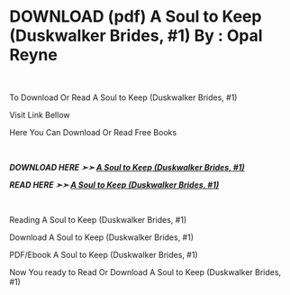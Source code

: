 <h1>DOWNLOAD (pdf) A Soul to Keep (Duskwalker Brides, #1) By : Opal Reyne</h1>
<p>&nbsp;</p>
<p>To Download Or Read A Soul to Keep (Duskwalker Brides, #1)</p>
<p>Visit Link Bellow</p>
<p>Here You Can Download Or Read Free Books</p>
<p>&nbsp;</p>
<p><b><I>DOWNLOAD HERE ➣➣ <a href="https://pdfworldcenter.com/?book=61208877" rel="noopener">A Soul to Keep (Duskwalker Brides, #1)</a></I></b></p>

<p><b><I>READ HERE ➣➣ <a href="https://pdfworldcenter.com/?book=61208877" rel="noopener">A Soul to Keep (Duskwalker Brides, #1)</a></I></b></p>
<p>&nbsp;</p>
<p>Reading A Soul to Keep (Duskwalker Brides, #1)</p>
<p>Download A Soul to Keep (Duskwalker Brides, #1)</p>
<p>PDF/Ebook A Soul to Keep (Duskwalker Brides, #1)</p>
<p>Now You ready to Read Or Download A Soul to Keep (Duskwalker Brides, #1)</p>
